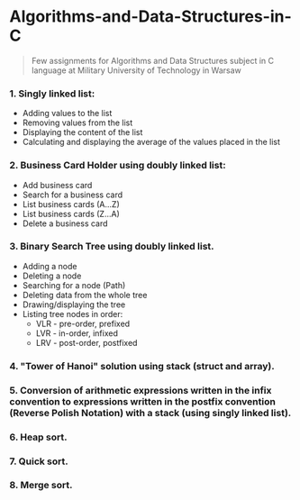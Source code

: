 # Algorithms-and-Data-Structures-in-C
> Few assignments for Algorithms and Data Structures subject in C language at Military University of Technology in Warsaw

### 1. Singly linked list:
- Adding values to the list
- Removing values from the list
- Displaying the content of the list
- Calculating and displaying the average of the values placed in the list

### 2. Business Card Holder using doubly linked list:
- Add business card
- Search for a business card
- List business cards (A...Z)
- List business cards (Z...A)
- Delete a business card

### 3.  Binary Search Tree using doubly linked list.
- Adding a node
- Deleting a node
- Searching for a node (Path)
- Deleting data from the whole tree
- Drawing/displaying the tree
- Listing tree nodes in order:
  - VLR - pre-order, prefixed
  - LVR - in-order, infixed
  - LRV - post-order, postfixed

### 4. "Tower of Hanoi" solution using stack (struct and array).

### 5. Conversion of arithmetic expressions written in the infix convention to expressions written in the postfix convention (Reverse Polish Notation) with a stack (using singly linked list).

### 6. Heap sort.

### 7. Quick sort.

### 8. Merge sort.
